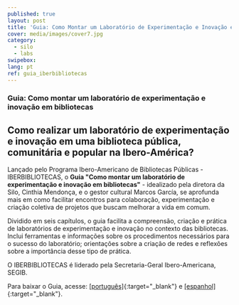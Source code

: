 ```yaml
---
published: true
layout: post
title: 'Guia: Como Montar um Laboratório de Experimentação e Inovação em Bibliotecas'
cover: media/images/cover7.jpg
category:
  - silo
  - labs
swipebox:
lang: pt
ref: guia_iberbibliotecas
---
```


### Guia: Como montar um laboratório de experimentação e inovação em bibliotecas
## Como realizar um laboratório de experimentação e inovação em uma biblioteca pública, comunitária e popular na Ibero-América?


Lançado pelo Programa Ibero-Americano de Bibliotecas Públicas - IBERBIBLIOTECAS, o **Guia "Como montar um laboratório de experimentação e inovação em bibliotecas"** - idealizado pela diretora da Silo, Cinthia Mendonça, e o gestor cultural Marcos García, se aprofunda mais em como facilitar encontros para colaboração, experimentação e criação coletiva de projetos que buscam melhorar a vida em comum. 

Dividido em seis capítulos, o guia facilita a compreensão, criação e prática de laboratórios de experimentação e inovação no contexto das bibliotecas. Inclui ferramentas e informações sobre os procedimentos necessários para o sucesso do laboratório; orientações sobre a criação de redes e reflexões sobre a importância desse tipo de prática.

O IBERBIBLIOTECAS é  liderado pela Secretaria-Geral Ibero-Americana, SEGIB.

Para baixar o Guia, acesse: [[português]](https://www.iberbibliotecas.org/por/guia-como-montar-un-laboratorio-de-experimentacion-e-innovacion-en-una-biblioteca/){:target="_blank"} e [[espanhol]](https://www.iberbibliotecas.org/guia-como-montar-un-laboratorio-de-experimentacion-e-innovacion-en-una-biblioteca/){:target="_blank"}. 
